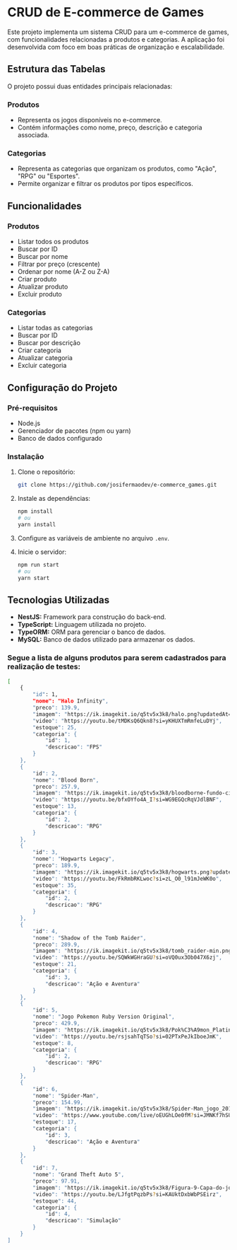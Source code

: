 # CRUD de E-commerce de Games

Este projeto implementa um sistema CRUD para um e-commerce de games, com funcionalidades relacionadas a produtos e categorias. A aplicação foi desenvolvida com foco em boas práticas de organização e escalabilidade.

## Estrutura das Tabelas

O projeto possui duas entidades principais relacionadas:

### Produtos
- Representa os jogos disponíveis no e-commerce.
- Contém informações como nome, preço, descrição e categoria associada.

### Categorias
- Representa as categorias que organizam os produtos, como "Ação", "RPG" ou "Esportes".
- Permite organizar e filtrar os produtos por tipos específicos.

## Funcionalidades

### Produtos

- Listar todos os produtos
- Buscar por ID
- Buscar por nome
- Filtrar por preço (crescente)
- Ordenar por nome (A-Z ou Z-A)
- Criar produto
- Atualizar produto
- Excluir produto

### Categorias

- Listar todas as categorias
- Buscar por ID
- Buscar por descrição
- Criar categoria
- Atualizar categoria
- Excluir categoria

## Configuração do Projeto

### Pré-requisitos

- Node.js
- Gerenciador de pacotes (npm ou yarn)
- Banco de dados configurado

### Instalação

1. Clone o repositório:
   ```bash
   git clone https://github.com/josifermaodev/e-commerce_games.git
   ```

2. Instale as dependências:
   ```bash
   npm install
   # ou
   yarn install
   ```

3. Configure as variáveis de ambiente no arquivo `.env`.

4. Inicie o servidor:
   ```bash
   npm run start
   # ou
   yarn start
   ```

## Tecnologias Utilizadas

- **NestJS:** Framework para construção do back-end.
- **TypeScript:** Linguagem utilizada no projeto.
- **TypeORM:** ORM para gerenciar o banco de dados.
- **MySQL:** Banco de dados utilizado para armazenar os dados.


### Segue a lista de alguns produtos para serem cadastrados para realização de testes:

```bash
[
	{
		"id": 1,
		"nome": "Halo Infinity",
		"preco": 139.9,
		"imagem": "https://ik.imagekit.io/q5tv5x3k8/halo.png?updatedAt=1737306502816",
		"video": "https://youtu.be/tMDKsQ6Qkn8?si=yKHUXTmRmfeLuDYj",
		"estoque": 25,
		"categoria": {
			"id": 1,
			"descricao": "FPS"
		}
	},
	{
		"id": 2,
		"nome": "Blood Born",
		"preco": 257.9,
		"imagem": "https://ik.imagekit.io/q5tv5x3k8/bloodborne-fundo-cinza.png?updatedAt=1737306502736",
		"video": "https://youtu.be/bfxOYfo4A_I?si=WG9EGQcRqVJdlBNF",
		"estoque": 13,
		"categoria": {
			"id": 2,
			"descricao": "RPG"
		}
	},
	{
		"id": 3,
		"nome": "Hogwarts Legacy",
		"preco": 189.9,
		"imagem": "https://ik.imagekit.io/q5tv5x3k8/hogwarts.png?updatedAt=1737306502701",
		"video": "https://youtu.be/FkRmbRKLwoc?si=zL_O0_l91mJeWK0o",
		"estoque": 35,
		"categoria": {
			"id": 2,
			"descricao": "RPG"
		}
	},
	{
		"id": 4,
		"nome": "Shadow of the Tomb Raider",
		"preco": 289.9,
		"imagem": "https://ik.imagekit.io/q5tv5x3k8/tomb_raider-min.png?updatedAt=1737306502509",
		"video": "https://youtu.be/SQWkWGHraGU?si=oVQ0ux3Ob047X6zj",
		"estoque": 21,
		"categoria": {
			"id": 3,
			"descricao": "Ação e Aventura"
		}
	},
	{
		"id": 5,
		"nome": "Jogo Pokemon Ruby Version Original",
		"preco": 429.9,
		"imagem": "https://ik.imagekit.io/q5tv5x3k8/Pok%C3%A9mon_Platinum_cover.png?updatedAt=1737306502483",
		"video": "https://youtu.be/rsjsahTqTSo?si=02PTxPeJkIboeJmK",
		"estoque": 8,
		"categoria": {
			"id": 2,
			"descricao": "RPG"
		}
	},
	{
		"id": 6,
		"nome": "Spider-Man",
		"preco": 154.99,
		"imagem": "https://ik.imagekit.io/q5tv5x3k8/Spider-Man_jogo_2018_capa.png?updatedAt=1737306502483",
		"video": "https://www.youtube.com/live/oEUGhLOe0fM?si=JMNKf7hSUM-xKIJX",
		"estoque": 17,
		"categoria": {
			"id": 3,
			"descricao": "Ação e Aventura"
		}
	},
	{
		"id": 7,
		"nome": "Grand Theft Auto 5",
		"preco": 97.91,
		"imagem": "https://ik.imagekit.io/q5tv5x3k8/Figura-9-Capa-do-jogo-Grand-Theft-Auto.png?updatedAt=1737306502041",
		"video": "https://youtu.be/LJfgtPqzbPs?si=KAUktDxbWbPSEirz",
		"estoque": 44,
		"categoria": {
			"id": 4,
			"descricao": "Simulação"
		}
	}
]
```
